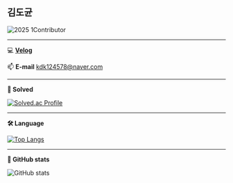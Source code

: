 ## 김도균

![2025 1Contributor](https://github.com/user-attachments/assets/5d61ff76-79b3-4b3f-a057-c2508946eb56)

-------------------------

💻 [**Velog**](https://velog.io/@dogyun-k) 

📫 **E-mail** kdk124578@naver.com


--------------------------

**🔑 Solved**

[![Solved.ac Profile](http://mazassumnida.wtf/api/v2/generate_badge?boj=kdk124578)](https://solved.ac/kdk124578/)

--------------------------
**🛠️ Language**

[![Top Langs](https://github-readme-stats.vercel.app/api/top-langs/?username=dogyun-k&layout=compact)](https://github.com/anuraghazra/github-readme-stats)

--------------------------
**🏅 GitHub stats**

![GitHub stats](https://github-readme-stats.vercel.app/api?username=dogyun-k&show_icons=true&theme=vue-dark)

<!---
dogyun-k/dogyun-k is a ✨ special ✨ repository because its `README.md` (this file) appears on your GitHub profile.
You can click the Preview link to take a look at your changes.
--->
